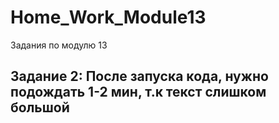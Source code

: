 # Home_Work_Module13
Задания по модулю 13

## Задание 2: После запуска кода, нужно подождать 1-2 мин, т.к текст слишком большой
